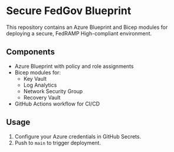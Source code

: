 # Secure FedGov Blueprint

This repository contains an Azure Blueprint and Bicep modules for deploying a secure, FedRAMP High-compliant environment.

## Components

- Azure Blueprint with policy and role assignments
- Bicep modules for:
  - Key Vault
  - Log Analytics
  - Network Security Group
  - Recovery Vault
- GitHub Actions workflow for CI/CD

## Usage

1. Configure your Azure credentials in GitHub Secrets.
2. Push to `main` to trigger deployment.
